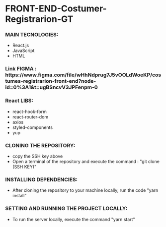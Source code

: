 # FRONT-END-Costumer-Registrarion-GT

<h3>MAIN TECNOLOGIES:</h3>
<ul>
<li>React.js</li>
<li>JavaScript</li>
<li>HTML</li>
</ul>


<h3> Link FIGMA : https://www.figma.com/file/wHhNdprug7J5vOOLdWoeKP/costumes-registrarion-front-end?node-id=0%3A1&t=ugBSncvV3JPFenpm-0</h3>


<h3>React LIBS:</h3>
<ul>
<li>react-hook-form</li>
<li>react-router-dom</li>
<li>axios</li>
  <li>styled-components</li>
  <li>yup</li>
</ul>

<h3>CLONING THE REPOSITORY:</h3>
<ul>
<li>copy the SSH key above</li>
<li>Open a terminal of the repository and execute the command : "git clone (SSH KEY)"</li>
</ul>

<h3>INSTALLING DEPENDENCIES:</h3>
<ul>
<li>After cloning the repository to your machine locally, run the code "yarn install"</li>
</ul>

<h3>SETTING AND RUNNING THE PROJECT LOCALLY:</h3>
<ul>
<li>To run the server locally, execute the command "yarn start"</li>
</ul>
